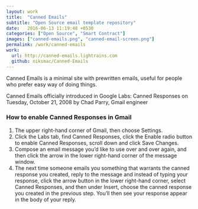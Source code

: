 ```yaml
---
layout: work
title:  "Canned Emails"
subtitle: "Open Source email template repository"
date:   2016-06-13 11:19:48 +0530
categories: ["Open Source", "Smart Contract"]
images: ["canned-emails.png", "canned-email-screen.png"]
permalink: /work/canned-emails
work:
  url: http://canned-emails.lightrains.com
  github: niksmac/Canned-Emails
---
```



Canned Emails is a minimal site with prewritten emails, useful for people who prefer easy way of doing things.

Canned Emails officially introduced in Google Labs: Canned Responses on Tuesday, October 21, 2008 by Chad Parry, Gmail engineer

### How to enable Canned Responses in Gmail

1. The upper right-hand corner of Gmail, then choose Settings.
2. Click the Labs tab, find Canned Responses, click the Enable radio button to enable Canned Responses, scroll down and click Save Changes.
3. Compose an email message you’d like to use over and over again, and then click the arrow in the lower right-hand corner of the message window.
4. The next time someone emails you something that warrants the canned response you created, reply to the message and instead of typing your response, click the arrow button in the lower right-hand corner, select Canned Responses, and then under Insert, choose the canned response you created in the previous step. You’ll then see your response appear in the body of your reply.
